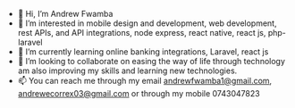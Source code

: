 - 👋 Hi, I’m Andrew Fwamba
- 👀 I’m interested in mobile design and development, web development, rest APIs, and API integrations, node express, react native, react js, php-laravel
- 🌱 I’m currently learning online banking integrations, Laravel, react js
- 💞️ I’m looking to collaborate on easing the way of life through technology am also improving my skills and learning new technologies.
- 📫 You can reach me through my email andrewfwamba1@gmail.com, andrewecorrex03@gmail.com or through my mobile 0743047823

<!---
andrewfwamba/andrewfwamba is a ✨ special ✨ repository because its `README.md` (this file) appears on your GitHub profile.
You can click the Preview link to take a look at your changes.
--->
